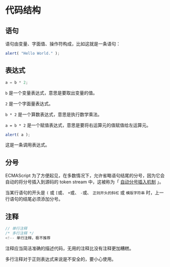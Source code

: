 # 代码结构

## 语句

语句由变量、字面值、操作符构成，比如这就是一条语句：

```js
alert( "Hello World." );
```

## 表达式

```js
a = b * 2;
```

 `b` 是一个变量表达式，意思是要取出变量的值。

 `2` 是一个字面量表达式。

 `b * 2` 是一个算数表达式，意思是执行数学乘法。

 `a = b * 2` 是一个赋值表达式，意思是要将右运算元的值赋值给左运算元。

```js
alert( a );
```

这是一条调用表达式。

## 分号

ECMAScript 为了方便起见，在多数情况下，允许省略语句结尾的分号，因为它会自动的将分号插入到源码的 token stream 中，这被称为「 [自动分号插入机制](https://tc39.es/ecma262/#sec-rules-of-automatic-semicolon-insertion) 」。

当某行语句的开头是 `(` 或 `[`或、 `+`或、 `-`或、 `正则开头的斜杠` 或 `模版字符串` 时，上一行语句的结尾必须添加分号。

## 注释

```js
// 单行注释
/* 多行注释 */
<!-- 单行注释，极不推荐
```

注释应当简洁准确的描述代码，无用的注释比没有注释更加糟糕。

多行注释对于正则表达式来说是不安全的，要小心使用。